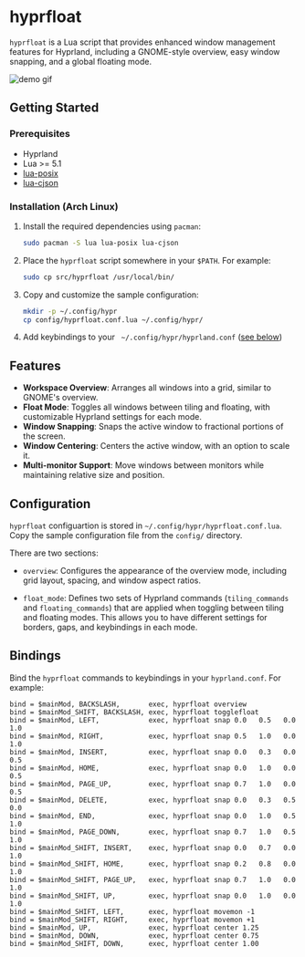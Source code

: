 # hyprfloat

`hyprfloat` is a Lua script that provides enhanced window management features for Hyprland, including a GNOME-style overview, easy window snapping, and a global floating mode.

![demo gif](demo/demo.gif)

## Getting Started

### Prerequisites

- Hyprland
- Lua >= 5.1
- [lua-posix](https://github.com/luaposix/luaposix)
- [lua-cjson](https://github.com/mpx/lua-cjson/)

### Installation (Arch Linux)

1.  Install the required dependencies using `pacman`:
    ```sh
    sudo pacman -S lua lua-posix lua-cjson
    ```

2.  Place the `hyprfloat` script somewhere in your `$PATH`. For example:
    ```sh
    sudo cp src/hyprfloat /usr/local/bin/
    ```

3.  Copy and customize the sample configuration:
    ```sh
    mkdir -p ~/.config/hypr
    cp config/hyprfloat.conf.lua ~/.config/hypr/
    ```

4.  Add keybindings to your ` ~/.config/hypr/hyprland.conf` ([see below](#bindings))

## Features

- **Workspace Overview**: Arranges all windows into a grid, similar to GNOME's overview.
- **Float Mode**: Toggles all windows between tiling and floating, with customizable Hyprland settings for each mode.
- **Window Snapping**: Snaps the active window to fractional portions of the screen.
- **Window Centering**: Centers the active window, with an option to scale it.
- **Multi-monitor Support**: Move windows between monitors while maintaining relative size and position.

## Configuration

`hyprfloat` configuartion is stored in `~/.config/hypr/hyprfloat.conf.lua`. Copy the sample configuration file from the `config/` directory.

There are two sections:

- `overview`: Configures the appearance of the overview mode, including grid layout, spacing, and window aspect ratios.

- `float_mode`: Defines two sets of Hyprland commands (`tiling_commands` and `floating_commands`) that are applied when toggling between tiling and floating modes. This allows you to have different settings for borders, gaps, and keybindings in each mode.

## Bindings

Bind the `hyprfloat` commands to keybindings in your `hyprland.conf`. For example:

```
bind = $mainMod, BACKSLASH,       exec, hyprfloat overview
bind = $mainMod_SHIFT, BACKSLASH, exec, hyprfloat togglefloat
bind = $mainMod, LEFT,            exec, hyprfloat snap 0.0   0.5   0.0   1.0
bind = $mainMod, RIGHT,           exec, hyprfloat snap 0.5   1.0   0.0   1.0
bind = $mainMod, INSERT,          exec, hyprfloat snap 0.0   0.3   0.0   0.5
bind = $mainMod, HOME,            exec, hyprfloat snap 0.0   1.0   0.0   0.5
bind = $mainMod, PAGE_UP,         exec, hyprfloat snap 0.7   1.0   0.0   0.5
bind = $mainMod, DELETE,          exec, hyprfloat snap 0.0   0.3   0.5   0.0
bind = $mainMod, END,             exec, hyprfloat snap 0.0   1.0   0.5   1.0
bind = $mainMod, PAGE_DOWN,       exec, hyprfloat snap 0.7   1.0   0.5   1.0
bind = $mainMod_SHIFT, INSERT,    exec, hyprfloat snap 0.0   0.7   0.0   1.0
bind = $mainMod_SHIFT, HOME,      exec, hyprfloat snap 0.2   0.8   0.0   1.0
bind = $mainMod_SHIFT, PAGE_UP,   exec, hyprfloat snap 0.7   1.0   0.0   1.0
bind = $mainMod_SHIFT, UP,        exec, hyprfloat snap 0.0   1.0   0.0   1.0
bind = $mainMod_SHIFT, LEFT,      exec, hyprfloat movemon -1
bind = $mainMod_SHIFT, RIGHT,     exec, hyprfloat movemon +1
bind = $mainMod, UP,              exec, hyprfloat center 1.25
bind = $mainMod, DOWN,            exec, hyprfloat center 0.75
bind = $mainMod_SHIFT, DOWN,      exec, hyprfloat center 1.00
```